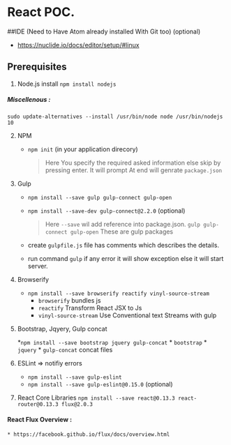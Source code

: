 # React POC.

##IDE (Need to Have Atom already installed With Git too) (optional) 
* https://nuclide.io/docs/editor/setup/#linux

## Prerequisites 

1. Node.js install `npm install nodejs`

##### Miscellenous : 
```sudo update-alternatives --install /usr/bin/node node /usr/bin/nodejs 10 ```

2. NPM
	- `npm init` (in your application direcory)
		> Here You specify the required asked information else skip by pressing enter.
		> It will prompt
		> At end will genrate `package.json`  
3. Gulp
	- `npm install --save gulp gulp-connect gulp-open`
	- `npm install --save-dev gulp-connect@2.2.0` (optional)
		> Here `--save` wil add reference into package.json.
		> `gulp gulp-connect gulp-open` These are gulp packages

    - create `gulpfile.js` file has comments which describes the details.
    - run command `gulp` if any error it will show exception else it will start server.
4. Browserify 
    * `npm install --save browserify reactify vinyl-source-stream`
        * `browserify` bundles js   
        * `reactify` Transform React JSX to Js
        * `vinyl-source-stream` Use Conventional text Streams with gulp
5. Bootstrap, Jqyery, Gulp concat

    *`npm install --save bootstrap jquery gulp-concat`
        * `bootstrap`
        * `jquery`
        * `gulp-concat` concat files
    
6. ESLint => notifiy errors
    * `npm install --save gulp-eslint`
    * `npm install --save gulp-eslint@0.15.0` (optional)
    
7. React Core Libraries `npm install --save react@0.13.3 react-router@0.13.3 flux@2.0.3`


#### React Flux Overview :
	* https://facebook.github.io/flux/docs/overview.html
    
    



